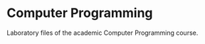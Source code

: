 Computer Programming
====================

Laboratory files of the academic Computer Programming course.
